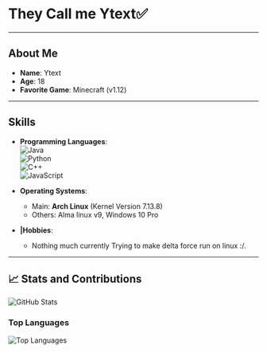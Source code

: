 # They Call me **Ytext**✅
---

## **About Me**
- **Name**: Ytext
- **Age**: 18
- **Favorite Game**: Minecraft (v1.12)

---

## **Skills**
- **Programming Languages**:  
  ![Java](https://img.shields.io/badge/Java-%23ED8B00.svg?style=for-the-badge&logo=java&logoColor=white)  
  ![Python](https://img.shields.io/badge/Python-%233776AB.svg?style=for-the-badge&logo=python&logoColor=white)  
  ![C++](https://img.shields.io/badge/C++-%2300599C.svg?style=for-the-badge&logo=c%2B%2B&logoColor=white)  
  ![JavaScript](https://img.shields.io/badge/JavaScript-%23F7DF1E.svg?style=for-the-badge&logo=javascript&logoColor=black)  


- **Operating Systems**:  
  - Main: **Arch Linux** (Kernel Version 7.13.8)  
  - Others: Alma linux v9, Windows 10 Pro

- **|Hobbies**:  
  - Nothing much currently Trying to make delta force run on linux :/.  

---

## 📈 **Stats and Contributions**
![GitHub Stats](https://github-readme-stats.vercel.app/api?username=sudoYtext&show_icons=true&theme=radical)  

### Top Languages
![Top Languages](https://github-readme-stats.vercel.app/api/top-langs/?username=sudoytext&layout=compact&theme=radical)
